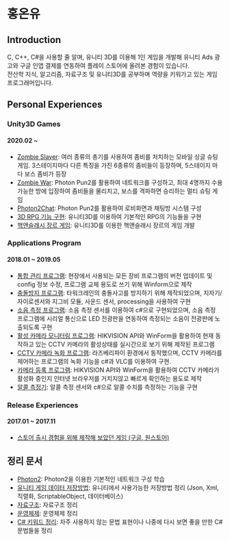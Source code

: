 # 홍온유
## Introduction
C, C++, C#을 사용할 줄 알며, 유니티 3D를 이용해 1인 게임을 개발해 유니티 Ads 광고와 구글 인앱 결제를 연동하여 플레이 스토어에 올려본 경험이 있습니다.</br> 전산학 지식, 알고리즘, 자료구조 및 유니티3D를 공부하며 역량을 키워가고 있는 게임 프로그래머입니다.
## Personal Experiences
### Unity3D Games
#### 2020.02 ~
- [Zombie Slayer](https://github.com/zoqxlstm7/Independent-Game/tree/master/ZombieSlayer): 여러 종류의 총기를 사용하여 좀비를 처치하는 모바일 싱글 슈팅 게임. 3스테이지마다 다른 특징을 가진 6종류의 좀비들이 등장하며, 5스테이지 마다 보스 좀비가 등장
- [Zombie War](https://github.com/zoqxlstm7/Unity3D-Portfolio/tree/master/ZombieWar): Photon Pun2를 활용하여 네트워크를 구성하고, 최대 4명까지 수용 가능한 방에 입장하여 좀비들을 물리치고, 보스를 격파하면 승리하는 멀티 슈팅 게임
- [Photon2Chat](https://github.com/zoqxlstm7/Unity3D-Portfolio/tree/master/Photon2Chat): Photon Pun2를 활용하여 로비화면과 채팅방 시스템 구성
- [3D RPG 기능 구현](https://github.com/zoqxlstm7/Unity3D-Portfolio/tree/master/3D%20RPG): 유니티3D를 이용하여 기본적인 RPG의 기능들을 구현
- [핵앤슬래시 장르 게임](https://github.com/zoqxlstm7/Unity3D-Portfolio/tree/master/Hack%20and%20Slash): 유니티3D를 이용한 핵앤슬래시 장르의 게임 개발
### Applications Program
#### 2018.01 ~ 2019.05
- [통합 관리 프로그램](https://github.com/zoqxlstm7/Integrated-Management): 현장에서 사용되는 모든 장비 프로그램의 버전 업데이트 및 config 정보 수정, 프로그램 교체 용도로 쓰기 위해 Winform으로 제작
- [충돌방지 프로그램](https://github.com/zoqxlstm7/Collision-Prevention): 타워크레인의 충돌사고를 방지하기 위해 제작되었으며, 지자기/자이로센서와 지그비 모듈, 사운드 센서, processing을 사용하여 구현
- [소음 측정 프로그램](https://github.com/zoqxlstm7/Noise-Measurement): 소음 측정 센서를 이용하여 c#으로 구현되었으며, 소음 측정 프로그램에 시리얼 통신으로 LED 전광판을 연동하여 측정되는 소음이 전광판에 노출되도록 구현
- [활성 카메라 모니터링 프로그램](https://github.com/zoqxlstm7/Camera-Mornitoring): HIKVISION API와 WinForm을 활용하여 현재 동작하고 있는 CCTV 카메라의 활성상태를 실시간으로 보기 위해 제작된 프로그램
- [CCTV 카메라 녹화 프로그램](https://github.com/zoqxlstm7/Camera-Record): 라즈베리파이 환경에서 동작했으며, CCTV 카메라를 제어하는 프로그램의 녹화 기능을 c#과 VLC를 이용하여 구현.
- [카메라 등록 프로그램](https://github.com/zoqxlstm7/Camera-Register): HIKVISION API와 WinForm을 활용하여 CCTV 카메라가 활성화 중인지 인터넷 브라우저를 거치지않고 빠르게 확인하는 용도로 제작
- [알콜 측정기](https://github.com/zoqxlstm7/Alcohol-Measurement): 알콜 측정 센서와 c#으로 알콜 수치를 측정하는 기능을 구현
### Release Experiences
#### 2017.01 ~ 2017.11
 - [스토어 출시 경험을 위해 제작해 보았던 게임 (구글, 원스토어)](https://github.com/zoqxlstm7/Independent-Game)
## 정리 문서
- [Photon2](https://github.com/zoqxlstm7/UnityStudy/tree/master/Photon2): Photon2을 이용한 기본적인 네트워크 구성 학습
- [유니티 게임 데이터 저장방법](https://github.com/zoqxlstm7/UnityStudy/tree/master/%EB%8D%B0%EC%9D%B4%ED%84%B0%EC%A0%80%EC%9E%A5%EB%B0%A9%EB%B2%95%EC%A0%95%EB%A6%AC): 유니티에서 사용가능한 저장방법 정리 (Json, Xml, 직렬화, ScriptableObject, 데이터베이스)
- [자료구조](https://github.com/zoqxlstm7/CS/tree/master/%EC%9E%90%EB%A3%8C%EA%B5%AC%EC%A1%B0): 자료구조 정리
- [운영체제](https://github.com/zoqxlstm7/CS/tree/master/%EC%9A%B4%EC%98%81%EC%B2%B4%EC%A0%9C): 운영체제 정리
- [C# 키워드 정리](https://github.com/zoqxlstm7/CSharp_keyword): 자주 사용하지 않는 문법 표현이나 나중에 다시 보면 좋을 만한 C# 문법들을 정리



